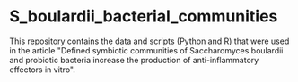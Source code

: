 # S_boulardii_bacterial_communities
This repository contains the data and scripts (Python and R) that were used in the article "Defined symbiotic communities of Saccharomyces boulardii and probiotic bacteria increase the production of anti-inflammatory effectors in vitro".

